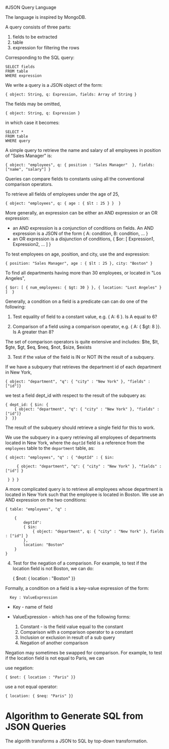 #JSON Query Language

The language is inspired by MongoDB.

A query consists of three parts:

1. fields to be extracted 
2. table
2. expression for filtering the rows


Corresponding to the SQL query:

    SELECT fields
    FROM table
    WHERE expression

We write a query is a JSON object of the form:

    { object: String, q: Expression, fields: Array of String }

The fields may be omitted,

    { object: String, q: Expression }

in which case it becomes:

    SELECT *
    FROM table
    WHERE query

A simple query to retrieve the name and salary of all employees in position of "Sales Manager" is:

    { object: "employees", q: { position : "Sales Manager"  }, fields: ["name", "salary"] }

Queries can compare fields to constants using all the conventional comparison operators. 

To retrieve all fields of employees under the age of 25, 

    { object: "employees", q: { age : { $lt : 25 } }  } 

More generally, an expression can be either an AND expression or an OR expression: 

* an AND expression is a conjunction of conditions on fields. An AND expression is a JSON of the form { A: condition, B: condition, ... }
* an OR expression is a disjunction of conditions, { $or: [ Expression1, Expression2, ...   ] } 

To test employees on age, position, and city, use the and expression:

    { position: "Sales Manager", age : { $lt : 25 }, city: "Boston" }

To find all departments having more than 30 employees, or located in "Los Angeles", 

    { $or: [ { num_employees: { $gt: 30 } }, { location: "Lost Angeles" }  ]  }

Generally, a condition on a field is a predicate can can do one of the following:

1. Test equality of field to a constant value, e.g.  { A: 6 }. Is A equal to 6?


2. Comparison of a field using a comparison operator, e.g. { A: { $gt: 8 }}. Is A greater than 8? 


The set of comparison operators is quite extensive and includes: $lte, $lt, $gte, $gt, $eq, $neq, $not, $size, $exists

3. Test if the value of the field is IN  or NOT IN the result of a subquery.

If we have a subquery that retrieves the department id of each department in New York, 

    { object: "department", "q": { "city" : "New York" }, "fields" : ["id"]}

we test a field dept_id with respect to the result of the subquery as:

    { dept_id: { $in: {  
        { object: "department", "q": { "city" : "New York" }, "fields" : ["id"]}
    }  }}

The result of the subquery should retrieve a single field for this to work.

We use the subquery in a query retrieving all employees of departments located in New York, where the `deptId` field is a reference from the `employees` table to the `department` table, as:

    { object: "employees", "q" : { "deptId" : { $in: 

         { object: "department", "q": { "city" : "New York" }, "fields" : ["id"] }

     } } }

A more complicated query is to retrieve all employees whose department is located in New York such that the employee is located in Boston. We use an AND expression on the two conditions:
 
    { table: "employees", "q" : 

        { 
            deptId": 
            { $in: 
                { object: "department", q: { "city" : "New York" }, fields : ["id"] }
            },
            location: "Boston"
        } 
    }


4. Test for the negation of a comparison. For example, to test if the location field is not Boston, we can do:

    { $not: { location : "Boston" }}


Formally, a condition on a field is a key-value expression of the form: 
     
      Key : ValueExpression

* Key - name of field
* ValueExpression - which has one of the following forms:

    1. Constant - is the field value equal to the constant
    2. Comparison with a comparison operator to a constant 
    3. Inclusion or exclusion in result of a sub query
    3. Negation of another comparison

Negation may sometimes be swapped for comparison. For example, to test if the location field is not equal to Paris, we can

use negation:

    { $not: { location : "Paris" }}


use a not equal operator: 

    { location: { $neq: "Paris" }}

# Algorithm to Generate SQL from JSON Queries

The algorith transforms a JSON to SQL by top-down transformation. 
